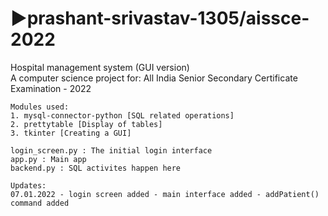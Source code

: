 # ▶️prashant-srivastav-1305/aissce-2022
Hospital management system (GUI version) <br>
A computer science project for: 
All India Senior Secondary Certificate Examination - 2022
<br>

```
Modules used:
1. mysql-connector-python [SQL related operations]
2. prettytable [Display of tables] 
3. tkinter [Creating a GUI]
```

```
login_screen.py : The initial login interface
app.py : Main app
backend.py : SQL activites happen here 
```

```
Updates: 
07.01.2022 - login screen added - main interface added - addPatient() command added 
```

